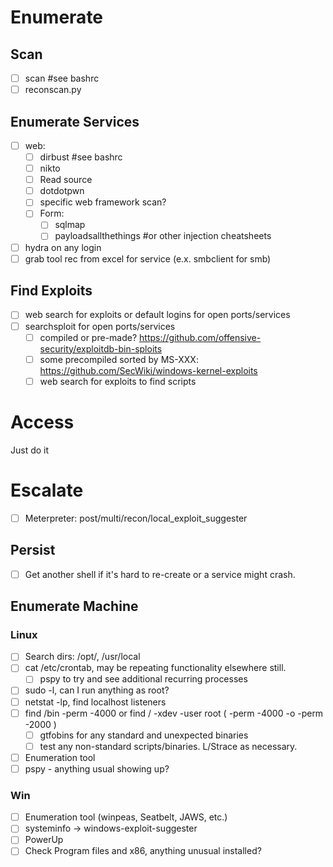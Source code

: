 # Enumerate

## Scan

* [ ] scan <ip> #see bashrc
* [ ] reconscan.py

## Enumerate Services

* [ ] web:
  * [ ] dirbust <ip> #see bashrc
  * [ ] nikto
  * [ ] Read source
  * [ ] dotdotpwn
  * [ ] specific web framework scan? 
  * [ ] Form:
    * [ ] sqlmap 
    * [ ] payloadsallthethings #or other injection cheatsheets
* [ ] hydra on any login
* [ ] grab tool rec from excel for service (e.x. smbclient for smb)

## Find Exploits

* [ ] web search for exploits or default logins for open ports/services
* [ ] searchsploit for open ports/services
  * [ ] compiled or pre-made? https://github.com/offensive-security/exploitdb-bin-sploits
  * [ ] some precompiled sorted by MS-XXX: https://github.com/SecWiki/windows-kernel-exploits
  * [ ] web search for exploits to find scripts

# Access

Just do it

# Escalate

* [ ] Meterpreter: post/multi/recon/local_exploit_suggester

## Persist

* [ ] Get another shell if it's hard to re-create or a service might crash. 

## Enumerate Machine

### Linux

* [ ] Search dirs: /opt/, /usr/local
* [ ] cat /etc/crontab, may be repeating functionality elsewhere still. 
  * [ ] pspy to try and see additional recurring processes 
* [ ] sudo -l, can I run anything as root?
* [ ] netstat -lp, find localhost listeners
* [ ] find /bin -perm -4000 or find / -xdev -user root \( -perm -4000 -o -perm -2000 \)
  * [ ] gtfobins for any standard and unexpected binaries
  * [ ] test any non-standard scripts/binaries. L/Strace as necessary. 
* [ ] Enumeration tool
* [ ] pspy - anything usual showing up? 

### Win

* [ ] Enumeration tool (winpeas, Seatbelt, JAWS, etc.)
* [ ] systeminfo -> windows-exploit-suggester
* [ ] PowerUp
* [ ] Check Program files and x86, anything unusual installed? 
